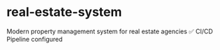 # real-estate-system
Modern property management system for real estate agencies
✅ CI/CD Pipeline configured